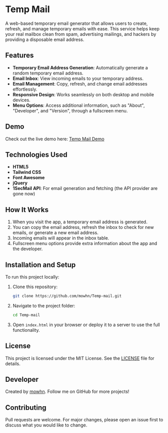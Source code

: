 
# Temp Mail

A web-based temporary email generator that allows users to create, refresh, and manage temporary emails with ease. This service helps keep your real mailbox clean from spam, advertising mailings, and hackers by providing a disposable email address. 

## Features
- **Temporary Email Address Generation**: Automatically generate a random temporary email address.
- **Email Inbox**: View incoming emails to your temporary address.
- **Email Management**: Copy, refresh, and change email addresses effortlessly.
- **Responsive Design**: Works seamlessly on both desktop and mobile devices.
- **Menu Options**: Access additional information, such as "About", "Developer", and "Version", through a fullscreen menu.

## Demo
Check out the live demo here: [Temp Mail Demo](https://mowhn.github.io/Temp-mail/)

## Technologies Used
- **HTML5**
- **Tailwind CSS**
- **Font Awesome**
- **jQuery**
- **1SecMail API**: For email generation and fetching (the API provider are gone now)

## How It Works
1. When you visit the app, a temporary email address is generated.
2. You can copy the email address, refresh the inbox to check for new emails, or generate a new email address.
3. Incoming emails will appear in the inbox table.
4. Fullscreen menu options provide extra information about the app and the developer.

## Installation and Setup
To run this project locally:
1. Clone this repository:  
   ```bash
   git clone https://github.com/mowhn/Temp-mail.git
   ```
2. Navigate to the project folder:  
   ```bash
   cd Temp-mail
   ```
3. Open `index.html` in your browser or deploy it to a server to use the full functionality.

## License
This project is licensed under the MIT License. See the [LICENSE](LICENSE) file for details.

## Developer
Created by [mowhn](https://github.com/mowhn). Follow me on GitHub for more projects!

## Contributing
Pull requests are welcome. For major changes, please open an issue first to discuss what you would like to change.
